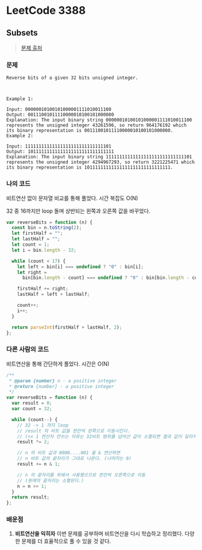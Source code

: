 # LeetCode 3388

## Subsets

> [문제 출처](https://leetcode.com/explore/challenge/card/july-leetcoding-challenge/545/week-2-july-8th-july-14th/3388/)

### 문제

```
Reverse bits of a given 32 bits unsigned integer.



Example 1:

Input: 00000010100101000001111010011100
Output: 00111001011110000010100101000000
Explanation: The input binary string 00000010100101000001111010011100 represents the unsigned integer 43261596, so return 964176192 which its binary representation is 00111001011110000010100101000000.
Example 2:

Input: 11111111111111111111111111111101
Output: 10111111111111111111111111111111
Explanation: The input binary string 11111111111111111111111111111101 represents the unsigned integer 4294967293, so return 3221225471 which its binary representation is 10111111111111111111111111111111.
```

### 나의 코드

비트연산 없이 문자열 비교를 통해 풀었다.
시간 복잡도 O(N)

32 중 16까지만 loop 돌며 상반되는 왼쪽과 오른쪽 값을 바꾸었다.

```javascript
var reverseBits = function (n) {
  const bin = n.toString(2);
  let firstHalf = "";
  let lastHalf = "";
  let count = 1;
  let i = bin.length - 32;

  while (count < 17) {
    let left = bin[i] === undefined ? "0" : bin[i];
    let right =
      bin[bin.length - count] === undefined ? "0" : bin[bin.length - count];

    firstHalf += right;
    lastHalf = left + lastHalf;

    count++;
    i++;
  }

  return parseInt(firstHalf + lastHalf, 2);
};
```

### 다른 사람의 코드

비트연산을 통해 간단하게 풀었다.
시간은 O(N)

```javascript
/**
 * @param {number} n - a positive integer
 * @return {number} - a positive integer
 */
var reverseBits = function (n) {
  var result = 0;
  var count = 32;

  while (count--) {
    // 32 -> 1 까지 loop
    // result 의 비트 값을 한칸씩 왼쪽으로 이동시킨다.
    // (<< 1 연산자 안쓰는 이유는 32비트 범위를 넘어선 값이 소멸되면 결과 값이 달라지기 때문)
    result *= 2;

    // n 의 비트 값과 0000....001 을 & 연산하면
    // n 비트 값의 끝자리가 그대로 나온다. (나머지는 0)
    result += n & 1;

    // n 의 끝자리를 위에서 사용했으므로 한칸씩 오른쪽으로 이동
    // (원래의 끝자리는 소멸된다.)
    n = n >> 1;
  }
  return result;
};
```

### 배운점

1. **비트연산을 익히자**
   이번 문제를 공부하며 비트연산을 다시 학습하고 정리했다.
   다양한 문제를 더 효율적으로 풀 수 있을 것 같다.

